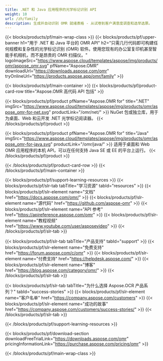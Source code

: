```yaml
---
title: .NET 和 Java 应用程序的光学标记识别 API
weight: 10
url: /zh/family
description: 生成并自动识别 OMR 就绪表格 - 从试卷到客户满意度调查和选举选票。
---
```


{{< blocks/products/pf/main-wrap-class >}}
{{< blocks/products/pf/upper-banner h1="用于 .NET 和 Java 平台的 OMR API" h2="只需几行代码即可构建任何规模和复杂性的光学标记识别 (OMR) 软件。使用您现有的办公室复印机甚至智能手机相机，而不是昂贵的 OMR 扫描仪。" logoImageSrc="https://www.aspose.cloud/templates/aspose/img/products/omr/aspose_omr.svg" pfName="Aspose.OMR" downloadUrl="https://downloads.aspose.com/omr" tryOnlineUrl="https://products.aspose.app/omr/family" >}}

{{< blocks/products/pf/main-container >}}
{{< blocks/products/pf/product-card-row title="Aspose.OMR 高代码 API 包括" >}}

{{< blocks/products/pf/product pfName="Aspose.OMR for" title=".NET" imgSrc="https://www.aspose.cloud/templates/aspose/img/products/omr/aspose_omr-for-net.svg" productLink="/omr/net/" >}}
NuGet 包或独立库，用于为桌面、Web 和云开发 .NET 光学标记阅读器。
{{< /blocks/products/pf/product >}}

{{< blocks/products/pf/product pfName="Aspose.OMR for" title="Java" imgSrc="https://www.aspose.cloud/templates/aspose/img/products/omr/aspose_omr-for-java.svg" productLink="/omr/java/" >}}
适用于桌面和 Web OMR 应用程序的本机 API，可以在任何支持 Java SE 或 EE 的平台上运行。
{{< /blocks/products/pf/product >}}

{{< /blocks/products/pf/product-card-row >}}
{{< /blocks/products/pf/main-container >}}

{{< blocks/products/pf/support-learning-resources >}}
{{< blocks/products/pf/slr-tab tabTitle="学习资源" tabId="resources" >}}
{{< blocks/products/pf/slr-element name="文档" href="https://docs.aspose.com/omr/" >}}
{{< blocks/products/pf/slr-element name="源代码" href="https://github.com/aspose-omr" >}}
{{< blocks/products/pf/slr-element name="API 参考" href="https://apireference.aspose.com/omr" >}}
{{< blocks/products/pf/slr-element name="教程视频" href="https://www.youtube.com/user/asposevideo" >}}
{{< /blocks/products/pf/slr-tab >}}

{{< blocks/products/pf/slr-tab tabTitle="产品支持" tabId="support" >}}
{{< blocks/products/pf/slr-element name="免费支持" href="https://forum.aspose.com/c/omr" >}}
{{< blocks/products/pf/slr-element name="付费支持" href="https://helpdesk.aspose.com/" >}}
{{< blocks/products/pf/slr-element name="博客" href="https://blog.aspose.com/category/omr/" >}}
{{< /blocks/products/pf/slr-tab >}}

{{< blocks/products/pf/slr-tab tabTitle="为什么选择 Aspose.OCR 产品系列？" tabId="success-stories" >}}
{{< blocks/products/pf/slr-element name="客户名单" href="https://company.aspose.com/customers" >}}
{{< blocks/products/pf/slr-element name="成功的故事" href="https://company.aspose.com/customers/success-stories/" >}}
{{< /blocks/products/pf/slr-tab >}}

{{< /blocks/products/pf/support-learning-resources >}}

{{< blocks/products/pf/download-section downloadFreeTrialLink="https://downloads.aspose.com/omr" pricingInformationLink="https://purchase.aspose.com/pricing/omr" >}}

{{< /blocks/products/pf/main-wrap-class >}}